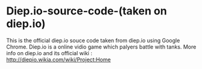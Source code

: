 # Diep.io-source-code-(taken on diep.io)
This is the official diep.io souce code taken from diep.io using Google Chrome.
Diep.io is a online vidio game which palyers battle with tanks.
More info on diep.io and its official wiki : http://diepio.wikia.com/wiki/Project:Home
